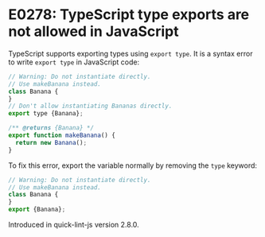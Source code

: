 # E0278: TypeScript type exports are not allowed in JavaScript

TypeScript supports exporting types using `export type`. It is a syntax error to
write `export type` in JavaScript code:

```javascript
// Warning: Do not instantiate directly.
// Use makeBanana instead.
class Banana {
}
// Don't allow instantiating Bananas directly.
export type {Banana};

/** @returns {Banana} */
export function makeBanana() {
  return new Banana();
}
```

To fix this error, export the variable normally by removing the `type` keyword:

```javascript
// Warning: Do not instantiate directly.
// Use makeBanana instead.
class Banana {
}
export {Banana};
```

Introduced in quick-lint-js version 2.8.0.
